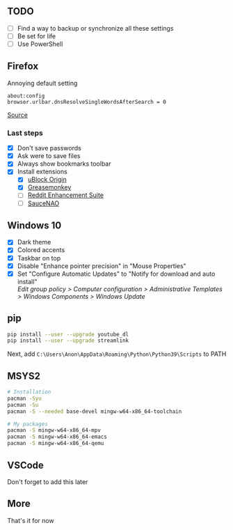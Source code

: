 ## TODO

- [ ] Find a way to backup or synchronize all these settings
- [ ] Be set for life
- [ ] Use PowerShell

## Firefox

Annoying default setting

```
about:config
browser.urlbar.dnsResolveSingleWordsAfterSearch = 0
```
[Source](https://old.reddit.com/r/firefox/comments/hfqqpc/how_to_remove_did_you_mean_to_go_to/fw19h2y/?context=3)

### Last steps
- [x] Don't save passwords
- [x] Ask were to save files
- [x] Always show bookmarks toolbar
- [x] Install extensions
  - [x] [uBlock Origin](https://addons.mozilla.org/en-US/firefox/addon/ublock-origin)
  - [x] [Greasemonkey](https://addons.mozilla.org/en-US/firefox/addon/greasemonkey/)
  - [ ] [Reddit Enhancement Suite](https://addons.mozilla.org/en-US/firefox/addon/reddit-enhancement-suite/)
  - [ ] [SauceNAO](https://addons.mozilla.org/en-US/firefox/addon/image-search-options/)

## Windows 10

- [x] Dark theme
- [x] Colored accents
- [x] Taskbar on top
- [x] Disable "Enhance pointer precision" in "Mouse Properties"
- [x] Set "Configure Automatic Updates" to "Notify for download and auto install"  
*Edit group policy > Computer configuration > Administrative Templates > Windows Components > Windows Update*

## pip

```bash
pip install --user --upgrade youtube_dl
pip install --user --upgrade streamlink
```

Next, add `C:\Users\Anon\AppData\Roaming\Python\Python39\Scripts` to PATH

## MSYS2

```bash
# Installation
pacman -Syu
pacman -Su
pacman -S --needed base-devel mingw-w64-x86_64-toolchain

# My packages
pacman -S mingw-w64-x86_64-mpv
pacman -S mingw-w64-x86_64-emacs
pacman -S mingw-w64-x86_64-qemu
```

## VSCode

Don't forget to add this later

## More

That's it for now
